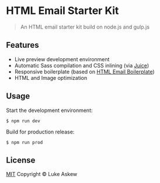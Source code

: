 # HTML Email Starter Kit

> An HTML email starter kit build on node.js and gulp.js

## Features

- Live preview development environment
- Automatic Sass compilation and CSS inlining (via [Juice](https://github.com/andrewrk/juice))
- Responsive boilerplate (based on [HTML Email Boilerplate](https://github.com/seanpowell/Email-Boilerplate))
- HTML and Image optimization

## Usage

Start the development environment:

`$ npm run dev`

Build for production release:

`$ npm run prod`

## License

[MIT](http://opensource.org/licenses/MIT) Copyright &copy; Luke Askew

